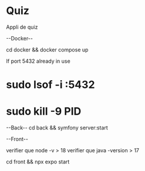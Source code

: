 # Quiz
Appli de quiz

--Docker--

cd docker && docker compose up

If port 5432 already in use 
# sudo lsof -i :5432
# sudo kill -9 PID

--Back--
cd back && symfony server:start

--Front--

verifier que node -v > 18
verifier que java -version > 17

cd front && npx expo start


